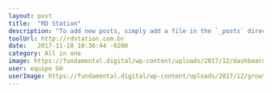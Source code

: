 ```yaml
---
layout: post
title:  "RD Station"
description: "To add new posts, simply add a file in the `_posts` directory that follows the convention `YYYY-MM-DD-name-of-post.ext` and includes the necessary front matter. Take a look at the source for this post to get an idea about how it works."
toolUrl: http://rdstation.com.br
date:   2017-11-18 10:36:44 -0200
category: All in one
image: https://fundamental.digital/wp-content/uploads/2017/12/dashboard-rd-station.gif
user: equipe GH
userImage: https://fundamental.digital/wp-content/uploads/2017/12/growth-4.png
---
```

